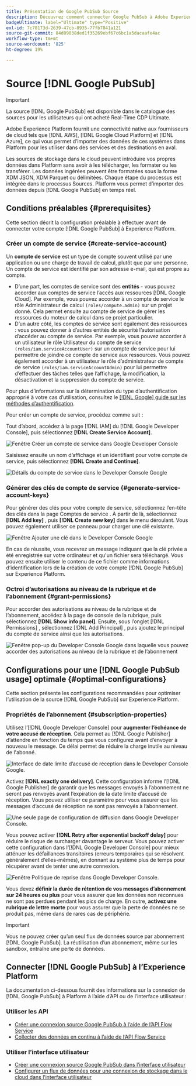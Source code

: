 ```yaml
---
title: Présentation de Google PubSub Source
description: Découvrez comment connecter Google PubSub à Adobe Experience Platform à l’aide des API ou de l’interface utilisateur.
badgeUltimate: label="Ultimate" type="Positive"
exl-id: 7c78173d-2639-47cb-8935-77fb7841a121
source-git-commit: 84d09038ded1f35269ebf67c6bc1a5dacaafe4ac
workflow-type: tm+mt
source-wordcount: '825'
ht-degree: 19%

---
```


# Source [!DNL Google PubSub]

>[!IMPORTANT]
>
>La source [!DNL Google PubSub] est disponible dans le catalogue des sources pour les utilisateurs qui ont acheté Real-Time CDP Ultimate.

Adobe Experience Platform fournit une connectivité native aux fournisseurs de cloud tels que [!DNL AWS], [!DNL Google Cloud Platform] et [!DNL Azure], ce qui vous permet d’importer des données de ces systèmes dans Platform pour les utiliser dans des services et des destinations en aval.

Les sources de stockage dans le cloud peuvent introduire vos propres données dans Platform sans avoir à les télécharger, les formater ou les transférer. Les données ingérées peuvent être formatées sous la forme XDM JSON, XDM Parquet ou délimitées. Chaque étape du processus est intégrée dans le processus Sources. Platform vous permet d’importer des données depuis [!DNL Google PubSub] en temps réel.

## Conditions préalables {#prerequisites}

Cette section décrit la configuration préalable à effectuer avant de connecter votre compte [!DNL Google PubSub] à Experience Platform.

### Créer un compte de service {#create-service-account}

Un **compte de service** est un type de compte souvent utilisé par une application ou une charge de travail de calcul, plutôt que par une personne. Un compte de service est identifié par son adresse e-mail, qui est propre au compte.

* D’une part, les comptes de service sont des **entités** - vous pouvez accorder aux comptes de service l’accès aux ressources [!DNL Google Cloud]. Par exemple, vous pouvez accorder à un compte de service le rôle Administrateur de calcul `(roles/compute.admin)` sur un projet donné. Cela permet ensuite au compte de service de gérer les ressources du moteur de calcul dans ce projet particulier.
* D’un autre côté, les comptes de service sont également des ressources : vous pouvez donner à d’autres entités de sécurité l’autorisation d’accéder au compte de service. Par exemple, vous pouvez accorder à un utilisateur le rôle Utilisateur du compte de service `(roles/iam.serviceAccountUser)` sur un compte de service pour lui permettre de joindre ce compte de service aux ressources. Vous pouvez également accorder à un utilisateur le rôle d’administrateur de compte de service `(roles/iam.serviceAccountAdmin)` pour lui permettre d’effectuer des tâches telles que l’affichage, la modification, la désactivation et la suppression du compte de service.

Pour plus d’informations sur la détermination du type d’authentification approprié à votre cas d’utilisation, consultez le [[!DNL Google] guide sur les méthodes d’authentification](https://cloud.google.com/docs/authentication).

Pour créer un compte de service, procédez comme suit :

Tout d’abord, accédez à la page [!DNL IAM] du [!DNL Google Developer Console], puis sélectionnez **[!DNL Create Service Account]**.

![Fenêtre Créer un compte de service dans Google Developer Console](../../images/tutorials/create/google-pubsub/create-service-account.png)

Saisissez ensuite un nom d’affichage et un identifiant pour votre compte de service, puis sélectionnez **[!DNL Create and Continue]**.

![Détails du compte de service dans le Developer Console Google](../../images/tutorials/create/google-pubsub/service-account-details.png)

### Générer des clés de compte de service {#generate-service-account-keys}

Pour générer des clés pour votre compte de service, sélectionnez l’en-tête des clés dans la page Comptes de service . À partir de là, sélectionnez **[!DNL Add key]** , puis **[!DNL Create new key]** dans le menu déroulant. Vous pouvez également utiliser ce panneau pour charger une clé existante.

![Fenêtre Ajouter une clé dans le Developer Console Google](../../images/tutorials/create/google-pubsub/add-key.png)

En cas de réussite, vous recevrez un message indiquant que la clé privée a été enregistrée sur votre ordinateur et qu&#39;un fichier sera téléchargé. Vous pouvez ensuite utiliser le contenu de ce fichier comme informations d’identification lors de la création de votre compte [!DNL Google PubSub] sur Experience Platform.

### Octroi d’autorisations au niveau de la rubrique et de l’abonnement {#grant-permissions}

Pour accorder des autorisations au niveau de la rubrique et de l’abonnement, accédez à la page de console de la rubrique, puis sélectionnez **[!DNL Show info panel]**. Ensuite, sous l’onglet [!DNL Permissions] , sélectionnez [!DNL Add Principal] , puis ajoutez le principal du compte de service ainsi que les autorisations.

![Fenêtre pop-up du Developer Console Google dans laquelle vous pouvez accorder des autorisations au niveau de la rubrique et de l’abonnement](../../images/tutorials/create/google-pubsub/add-principal.png)

## Configurations pour une [!DNL Google PubSub usage] optimale {#optimal-configurations}

Cette section présente les configurations recommandées pour optimiser l’utilisation de la source [!DNL Google PubSub] sur Experience Platform.

### Propriétés de l’abonnement {#subscription-properties}

Utilisez l’[!DNL Google Developer Console] pour **augmenter l’échéance de votre accusé de réception**. Cela permet au [!DNL Google Publisher] d’attendre en fonction du temps que vous configurez avant d’envoyer à nouveau le message. Ce délai permet de réduire la charge inutile au niveau de l&#39;abonné.

![Interface de date limite d’accusé de réception dans le Developer Console Google.](../../images/tutorials/create/google-pubsub/acknowledgement-deadline.png)

Activez **[!DNL exactly one delivery]**. Cette configuration informe l’[!DNL Google Publisher] de garantir que les messages envoyés à l’abonnement ne seront pas renvoyés avant l’expiration de la date limite d’accusé de réception. Vous pouvez utiliser ce paramètre pour vous assurer que les messages d’accusé de réception ne sont pas renvoyés à l’abonnement.

![Une seule page de configuration de diffusion dans Google Developer Console.](../../images/tutorials/create/google-pubsub/exactly-one-delivery.png)

Vous pouvez activer **[!DNL Retry after exponential backoff delay]** pour réduire le risque de surcharger davantage le serveur. Vous pouvez activer cette configuration dans l’[!DNL Google Developer Console] pour mieux atténuer les défaillances transitoires (erreurs temporaires qui se résolvent généralement d’elles-mêmes), en donnant au système plus de temps pour récupérer avant de tenter une autre connexion.

![Fenêtre Politique de reprise dans Google Developer Console.](../../images/tutorials/create/google-pubsub/retry-policy.png)

Vous devez **définir la durée de rétention de vos messages d’abonnement sur 24 heures ou plus** pour vous assurer que les données non reconnues ne sont pas perdues pendant les pics de charge. En outre, **activez une rubrique de lettre morte** pour vous assurer que la perte de données ne se produit pas, même dans de rares cas de périphérie.

>[!IMPORTANT]
>
>Vous ne pouvez créer qu’un seul flux de données source par abonnement [!DNL Google PubSub]. La réutilisation d’un abonnement, même sur les sandbox, entraîne une perte de données.

## Connecter [!DNL Google PubSub] à l’Experience Platform

La documentation ci-dessous fournit des informations sur la connexion de [!DNL Google PubSub] à Platform à l’aide d’API ou de l’interface utilisateur :

### Utiliser les API

* [Créer une connexion source Google PubSub à l’aide de l’API Flow Service](../../tutorials/api/create/cloud-storage/google-pubsub.md)
* [Collecter des données en continu à l’aide de l’API Flow Service](../../tutorials/api/collect/streaming.md)

### Utiliser l’interface utilisateur

* [Créer une connexion source Google PubSub dans l’interface utilisateur](../../tutorials/ui/create/cloud-storage/google-pubsub.md)
* [Configurer un flux de données pour une connexion de stockage dans le cloud dans l’interface utilisateur](../../tutorials/ui/dataflow/streaming/cloud-storage-streaming.md)
